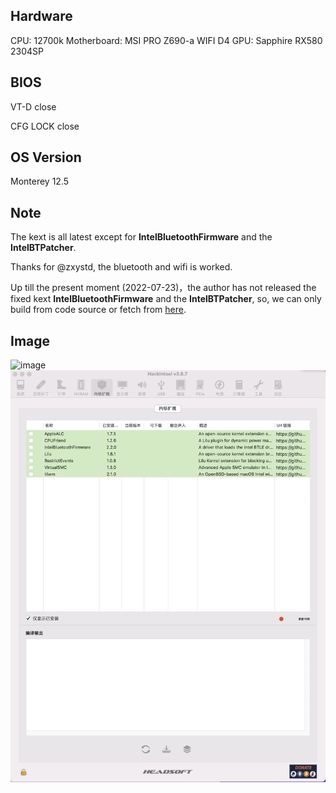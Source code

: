 ## Hardware
CPU: 12700k
Motherboard: MSI PRO Z690-a WIFI D4
GPU: Sapphire RX580 2304SP

## BIOS

VT-D close

CFG LOCK close

## OS Version
Monterey 12.5

## Note

The kext is all latest except for **IntelBluetoothFirmware** and the **IntelBTPatcher**.

Thanks for @zxystd, the bluetooth and wifi is worked.

Up till the present moment (2022-07-23)，the author has not released the fixed kext **IntelBluetoothFirmware** and the **IntelBTPatcher**, so, we can only build from code source or fetch from [here](https://github.com/OpenIntelWireless/IntelBluetoothFirmware/issues/369).



## Image

![image](./%E6%88%AA%E5%B1%8F2022-07-23%2010.41.15.png)
![image](./%E6%88%AA%E5%B1%8F2022-07-23%2011.19.20.png)